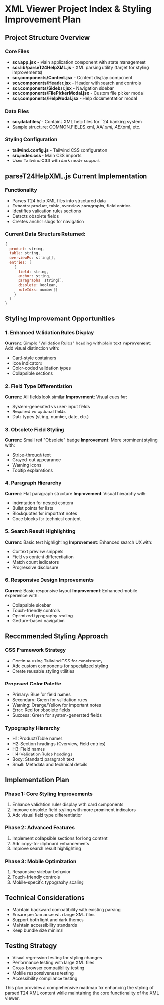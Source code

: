 # XML Viewer Project Index & Styling Improvement Plan

## Project Structure Overview

### Core Files
- **scr/app.jsx** - Main application component with state management
- **scr/lib/parseT24HelpXML.js** - XML parsing utility (target for styling improvements)
- **scr/components/Content.jsx** - Content display component
- **scr/components/Header.jsx** - Header with search and controls
- **scr/components/Sidebar.jsx** - Navigation sidebar
- **scr/components/FilePickerModal.jsx** - Custom file picker modal
- **scr/components/HelpModal.jsx** - Help documentation modal

### Data Files
- **scr/datafiles/** - Contains XML help files for T24 banking system
- Sample structure: COMMON.FIELDS.xml, AA/*.xml, AB/*.xml, etc.

### Styling Configuration
- **tailwind.config.js** - Tailwind CSS configuration
- **src/index.css** - Main CSS imports
- Uses Tailwind CSS with dark mode support

## parseT24HelpXML.js Current Implementation

### Functionality
- Parses T24 help XML files into structured data
- Extracts: product, table, overview paragraphs, field entries
- Identifies validation rules sections
- Detects obsolete fields
- Creates anchor slugs for navigation

### Current Data Structure Returned:
```javascript
{
  product: string,
  table: string,
  overviewPs: string[],
  entries: [
    {
      field: string,
      anchor: string,
      paragraphs: string[],
      obsolete: boolean,
      ruleIdxs: number[]
    }
  ]
}
```

## Styling Improvement Opportunities

### 1. Enhanced Validation Rules Display
**Current**: Simple "Validation Rules" heading with plain text
**Improvement**: Add visual distinction with:
- Card-style containers
- Icon indicators
- Color-coded validation types
- Collapsible sections

### 2. Field Type Differentiation
**Current**: All fields look similar
**Improvement**: Visual cues for:
- System-generated vs user-input fields
- Required vs optional fields
- Data types (string, number, date, etc.)

### 3. Obsolete Field Styling
**Current**: Small red "Obsolete" badge
**Improvement**: More prominent styling with:
- Stripe-through text
- Grayed-out appearance
- Warning icons
- Tooltip explanations

### 4. Paragraph Hierarchy
**Current**: Flat paragraph structure
**Improvement**: Visual hierarchy with:
- Indentation for nested content
- Bullet points for lists
- Blockquotes for important notes
- Code blocks for technical content

### 5. Search Result Highlighting
**Current**: Basic text highlighting
**Improvement**: Enhanced search UX with:
- Context preview snippets
- Field vs content differentiation
- Match count indicators
- Progressive disclosure

### 6. Responsive Design Improvements
**Current**: Basic responsive layout
**Improvement**: Enhanced mobile experience with:
- Collapsible sidebar
- Touch-friendly controls
- Optimized typography scaling
- Gesture-based navigation

## Recommended Styling Approach

### CSS Framework Strategy
- Continue using Tailwind CSS for consistency
- Add custom components for specialized styling
- Create reusable styling utilities

### Proposed Color Palette
- Primary: Blue for field names
- Secondary: Green for validation rules
- Warning: Orange/Yellow for important notes
- Error: Red for obsolete fields
- Success: Green for system-generated fields

### Typography Hierarchy
- H1: Product/Table names
- H2: Section headings (Overview, Field entries)
- H3: Field names
- H4: Validation Rules headings
- Body: Standard paragraph text
- Small: Metadata and technical details

## Implementation Plan

### Phase 1: Core Styling Improvements
1. Enhance validation rules display with card components
2. Improve obsolete field styling with more prominent indicators
3. Add visual field type differentiation

### Phase 2: Advanced Features
1. Implement collapsible sections for long content
2. Add copy-to-clipboard enhancements
3. Improve search result highlighting

### Phase 3: Mobile Optimization
1. Responsive sidebar behavior
2. Touch-friendly controls
3. Mobile-specific typography scaling

## Technical Considerations

- Maintain backward compatibility with existing parsing
- Ensure performance with large XML files
- Support both light and dark themes
- Maintain accessibility standards
- Keep bundle size minimal

## Testing Strategy

- Visual regression testing for styling changes
- Performance testing with large XML files
- Cross-browser compatibility testing
- Mobile responsiveness testing
- Accessibility compliance testing

This plan provides a comprehensive roadmap for enhancing the styling of parsed T24 XML content while maintaining the core functionality of the XML viewer.
